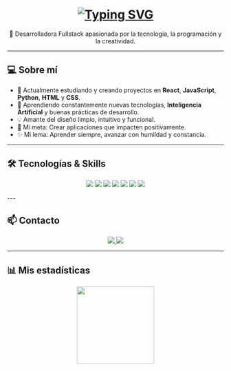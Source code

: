 <h1 align="center">
  <a href="https://git.io/typing-svg">
    <img src="https://readme-typing-svg.herokuapp.com?size=32&duration=6000&pause=1000&color=F75C7E&center=true&vCenter=true&width=800&lines=Hola+mundo!+👋+Por+acá+Loreto+Romero" alt="Typing SVG" />
  </a>
</h1>


<p align="center">
  🚀 Desarrolladora Fullstack apasionada por la tecnología, la programación y la creatividad.
</p>

---
## 💻 Sobre mí
- 🔭 Actualmente estudiando y creando proyectos en **React**, **JavaScript**, **Python**, **HTML** y **CSS**.
- 🌱 Aprendiendo constantemente nuevas tecnologías, **Inteligencia Artificial** y buenas prácticas de desarrollo.
- 💡 Amante del diseño limpio, intuitivo y funcional.
- 🎯 Mi meta: Crear aplicaciones que impacten positivamente.
- ✨ Mi lema: Aprender siempre, avanzar con humildad y constancia.

---

## 🛠 Tecnologías & Skills
<p align="center">
  <img src="https://img.shields.io/badge/HTML5-E34F26?style=flat-square&logo=html5&logoColor=white" />
  <img src="https://img.shields.io/badge/CSS3-1572B6?style=flat-square&logo=css3&logoColor=white" />
  <img src="https://img.shields.io/badge/JavaScript-F7DF1E?style=flat-square&logo=javascript&logoColor=black" />
  <img src="https://img.shields.io/badge/React-20232A?style=flat-square&logo=react&logoColor=61DAFB" />
  <img src="https://img.shields.io/badge/Vite-646CFF?style=flat-square&logo=vite&logoColor=white" />
  <img src="https://img.shields.io/badge/Python-3776AB?style=flat-square&logo=python&logoColor=white" />
  <img src="https://img.shields.io/badge/Bootstrap-7952B3?style=flat-square&logo=bootstrap&logoColor=white" />
</p>
---

## 📫 Contacto
<p align="center">
  <a href="mailto:lromeroes15@gmail.com">
    <img src="https://img.shields.io/badge/Gmail-D14836?style=flat-square&logo=gmail&logoColor=white" />
  </a>
  <a href="https://www.linkedin.com/in/loretoromero1/">
    <img src="https://img.shields.io/badge/LinkedIn-0A66C2?style=flat-square&logo=linkedin&logoColor=white" />
  </a>
</p>

---

## 📊 Mis estadísticas
<p align="center">
  <img height="180em" src="https://github-readme-stats.vercel.app/api?username=loretormr&show_icons=true&theme=radical" />
</p>
